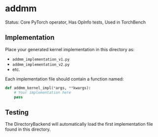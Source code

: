 # addmm

Status: Core PyTorch operator, Has OpInfo tests, Used in TorchBench

## Implementation

Place your generated kernel implementation in this directory as:
- `addmm_implementation_v1.py`
- `addmm_implementation_v2.py`
- etc.

Each implementation file should contain a function named:
```python
def addmm_kernel_impl(*args, **kwargs):
    # Your implementation here
    pass
```

## Testing

The DirectoryBackend will automatically load the first implementation file found in this directory.
